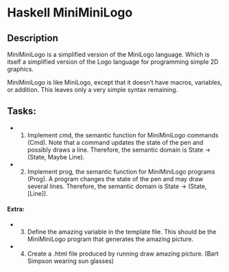 # Haskell MiniMiniLogo
## Description
MiniMiniLogo is a simplified version of the MiniLogo language. Which is itself a simplified version of the Logo language for programming simple 2D graphics.

MiniMiniLogo is like MiniLogo, except that it doesn’t have macros, variables, or addition. This leaves only a very simple syntax remaining.

## Tasks:
* 1) Implement cmd, the semantic function for MiniMiniLogo commands (Cmd). Note that a command updates the state of the pen and possibly draws a line. Therefore, the semantic domain is State -> (State, Maybe Line).

* 2) Implement prog, the semantic function for MiniMiniLogo programs (Prog). A program changes the state of the pen and may draw several lines. Therefore, the semantic domain is State -> (State, [Line]).

#### Extra:
* 3) Define the amazing variable in the template file. This should be the MiniMiniLogo program that generates the amazing picture.

* 4) Create a .html file produced by running draw amazing picture. (Bart Simpson wearing sun glasses)
